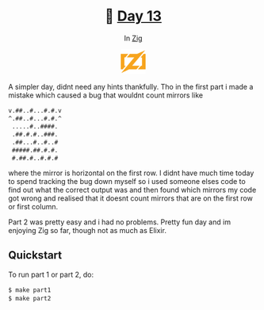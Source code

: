 <h1 align="center">🎄 <a href="https://adventofcode.com/2023/day/13">Day 13</a></h1>
<p align="center">In <a href="https://ziglang.org/">Zig</a></p>
<p align="center">
	<img src="https://raw.githubusercontent.com/devicons/devicon/55609aa5bd817ff167afce0d965585c92040787a/icons/zig/zig-original.svg" width="50px">
</p>

A simpler day, didnt need any hints thankfully. Tho in the first part i made a mistake which caused
a bug that wouldnt count mirrors like

```
v.##..#...#.#.v
^.##..#...#.#.^
 .....#..####.
 .##.#.#..###.
 .##...#..#..#
 #####.##.#.#.
 #.##.#..#.#.#
```

where the mirror is horizontal on the first row. I didnt have much time today to spend tracking the
bug down myself so i used someone elses code to find out what the correct output was and then found
which mirrors my code got wrong and realised that it doesnt count mirrors that are on the first
row or first column.

Part 2 was pretty easy and i had no problems. Pretty fun day and im enjoying Zig so far, though not
as much as Elixir.

## Quickstart
To run part 1 or part 2, do:
```sh
$ make part1
$ make part2
```
